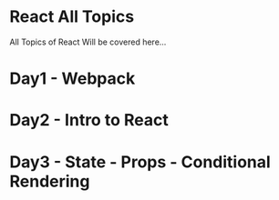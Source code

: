 # React All Topics

All Topics of React Will be covered here...

# Day1 - Webpack

# Day2 - Intro to React

# Day3 - State - Props - Conditional Rendering
